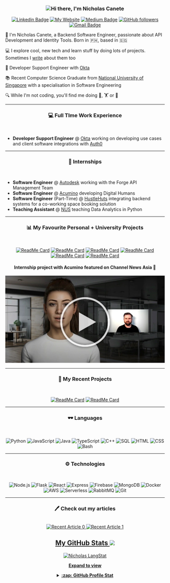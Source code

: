 <!-- Header section -->

<h3 align="center"><img src = "https://raw.githubusercontent.com/MartinHeinz/MartinHeinz/master/wave.gif" width = 30px>Hi there, I'm Nicholas Canete</h3>

<!-- Badges + Links section -->

<p align="center">
    <a href="https://www.linkedin.com/in/nicholasgcc/"><img src="https://img.shields.io/badge/-nicholasgcc-blue?style=flat-square&logo=Linkedin&logoColor=white&link=https://www.linkedin.com/in/nicholasgcc/" alt="Linkedin Badge"></a>
    <a href="https://nicholasgcc.dev"><img src="https://img.shields.io/badge/personal%20website-8A2BE2" alt="My Website"></a>
    <a href="https://medium.com/@nicholasgcc/"><img src="https://img.shields.io/badge/-@nicholasgcc-03a57a?style=flat-square&labelColor=000000&logo=Medium&link=https://medium.com/@nicholasgcc/" alt="Medium Badge"></a>
    <a href="https://github.com/nicholas-gcc/?tab=follow"><img src="https://img.shields.io/github/followers/nicholas-gcc?label=Follow&style=social" alt="GitHub followers"></a>
    <a href="mailto:nicholasgcc@gmail.com"><img src="https://img.shields.io/badge/-nicholasgcc@gmail.com-c14438?style=flat-square&logo=Gmail&logoColor=white&link=mailto:nicholasgcc@gmail.com" alt="Gmail Badge"></a>
  
</p>


<!-- About section -->

🚀 I'm Nicholas Canete, a Backend Software Engineer, passionate about API Development and Identity Tools. Born in 🇵🇭, based in 🇸🇬

💻 I explore cool, new tech and learn stuff by doing lots of projects. Sometimes I [write](https://medium.com/@nicholasgcc) about them too

💼 Developer Support Engineer with [Okta](https://www.okta.com/)

📚 Recent Computer Science Graduate from [National University of Singapore](https://www.nus.edu.sg) with a specialisation in Software Engineering

🔍 While I'm not coding, you'll find me doing 🥊, 🏋 or 🍳

-------

<h3 align="center">💻 Full TIme Work Experience </h3>
<br>

- **Developer Support Engineer** @ [Okta](https://www.okta.com) working on developing use cases and client software integrations with [Auth0](https://auth0.com/) 

-------

<h3 align="center">💼 Internships</h3>
<br>

- **Software Engineer** @ [Autodesk](https://www.autodesk.com) working with the Forge API Management Team
- **Software Engineer** @ [Acumino](https://www.acumino.com) developing Digital Humans
- **Software Engineer** (Part-Time) @ [HustleHuts](https://hustlehuts.com) integrating backend systems for a co-working space booking solution
- **Teaching Assistant** @ [NUS](https://www.nus.edu.sg) teaching Data Analytics in Python

-------

<h3 align="center">📊 My Favourite Personal + University Projects</h3>

<br>

<p align="center">
    <a href="https://github.com/nicholas-gcc/favours4uni"><img src="https://github-readme-stats.vercel.app/api/pin/?username=nicholas-gcc&repo=favours4uni" alt="ReadMe Card"></a>
    <a href="https://github.com/nicholas-gcc/xylem-flood-prediction"><img src="https://github-readme-stats.vercel.app/api/pin/?username=nicholas-gcc&repo=xylem-flood-prediction" alt="ReadMe Card"></a>
    <a href="https://github.com/nicholas-gcc/ARBital"><img src="https://github-readme-stats.vercel.app/api/pin/?username=nicholas-gcc&repo=ARBital" alt="ReadMe Card"></a>
    <a href="https://github.com/nicholas-gcc/nodejs-ecommerce-microservice"><img src="https://github-readme-stats.vercel.app/api/pin/?username=nicholas-gcc&repo=nodejs-ecommerce-microservice" alt="ReadMe Card"></a>
    <a href="https://github.com/nicholas-gcc/java-bash-shell"><img src="https://github-readme-stats.vercel.app/api/pin/?username=nicholas-gcc&repo=java-bash-shell" alt="ReadMe Card"></a>
    <a href="https://github.com/nicholas-gcc/nicholasgcc_portfolio"><img src="https://github-readme-stats.vercel.app/api/pin/?username=nicholas-gcc&repo=nicholasgcc_portfolio" alt="ReadMe Card"></a>
</p>

<div align="center">
    <h4>Internship project with Acumino featured on Channel News Asia 📰</h4>
    <a href="https://drive.google.com/file/d/1eAf_IOP_LY0trOZ-Yz1TsUU3ZkjlzIE4/view">
        <img src="assets/Saku.jpg" alt="Saku on CNA" title="Saku on CNA" width="600" />
    </a>
</div>

-------

<h3 align="center">👾 My Recent Projects</h3>

<br>

<p align="center">
    <a href="https://github.com/nicholas-gcc/auth0-app-action-map"><img src="https://github-readme-stats.vercel.app/api/pin/?username=nicholas-gcc&repo=auth0-app-action-map" alt="ReadMe Card"></a>
    <a href="https://github.com/nicholas-gcc/taylor-swift-algorithm"><img src="https://github-readme-stats.vercel.app/api/pin/?username=nicholas-gcc&repo=taylor-swift-algorithm" alt="ReadMe Card"></a>

-------

<h3 align="center">🕶 Languages</h3>
<br>

<div align="center">

![Python](https://img.shields.io/badge/-Python-000?&logo=Python)
![JavaScript](https://img.shields.io/badge/-JavaScript-000?&logo=JavaScript)
![Java](https://img.shields.io/badge/-Java-000?&logo=Java&logoColor=007396)
![TypeScript](https://img.shields.io/badge/-TypeScript-000?&logo=TypeScript)
![C++](https://img.shields.io/badge/-C++-000?&logo=c%2b%2b&logoColor=00599C)
![SQL](https://img.shields.io/badge/-SQL-000?&logo=MySQL)
![HTML](https://img.shields.io/badge/-HTML-000?&logo=html5)
![CSS](https://img.shields.io/badge/-CSS-000?&logo=css3)
![Bash](https://img.shields.io/badge/-Bash-000?&logo=gnubash)

</div>

-------

<h3 align="center">⚙ Technologies</h3>
<br>

<div align="center">

![Node.js](https://img.shields.io/badge/-Node.js-000?&logo=nodedotjs)
![Flask](https://img.shields.io/badge/-Flask-000?&logo=flask)
![React](https://img.shields.io/badge/-React-000?&logo=react)
![Express](https://img.shields.io/badge/-Express-000?&logo=express)
![Firebase](https://img.shields.io/badge/-Firebase-000?&logo=firebase)
![MongoDB](https://img.shields.io/badge/-MongoDB-000?&logo=mongodb)
![Docker](https://img.shields.io/badge/-Docker-000?&logo=docker)
![AWS](https://img.shields.io/badge/-AWS_Lambda-000?&logo=awslambda)
![Serverless](https://img.shields.io/badge/-Serverless-000?&logo=serverless)
![RabbitMQ](https://img.shields.io/badge/-RabbitMQ-000?&logo=rabbitmq)
![Git](https://img.shields.io/badge/-Git-000?&logo=git)

</div>

-------

<h3 align="center">🖊 Check out my articles</h3>
<br>

<div align="center">
    <a target="_blank" href="https://github-readme-medium-recent-article.vercel.app/medium/@nicholasgcc/0"><img src="https://github-readme-medium-recent-article.vercel.app/medium/@nicholasgcc/0" alt="Recent Article 0"> 
    <a target="_blank" href="https://github-readme-medium-recent-article.vercel.app/medium/@nicholasgcc/1"><img src="https://github-readme-medium-recent-article.vercel.app/medium/@nicholasgcc/1" alt="Recent Article 1"> 
</div>

<!-- GitHub section -->
<div align="center">

 ##  My GitHub Stats <img src = "https://i.pinimg.com/originals/65/c4/f4/65c4f452571be1261e9c623f7da488ac.gif" width = 35px> 

<div align="center">
   <img align="center" src="https://github-readme-streak-stats.herokuapp.com/?user=nicholas-gcc" alt="Nicholas LangStat" />
</div>

**Expand to view**
<details>
  <summary><b>:zap: GitHub Profile Stat</b></summary>
  <div align="center">
    <img src="https://github-readme-stats.anuraghazra1.vercel.app/api?username=nicholas-gcc&show_icons=true" />
  </div>
</details>

</div>
<!-- GitHub section: END -->




















